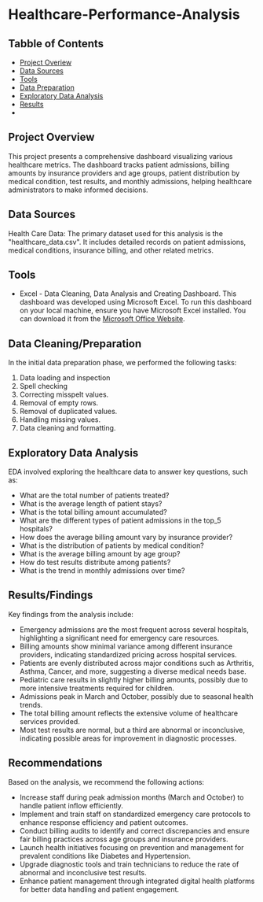 # Healthcare-Performance-Analysis

## Tabble of Contents
- [Project Overiew](#project-overview)
- [Data Sources](#data-sources)
- [Tools](#tools)
- [Data Preparation](#data-preparation)
- [Exploratory Data Analysis](#exploratory-data-analysis)
- [Results](#results)
- 

## Project Overview

This project presents a comprehensive dashboard visualizing various healthcare metrics. The dashboard tracks patient admissions, billing amounts by insurance providers and age groups, patient distribution by medical condition, test results, and monthly admissions, helping healthcare administrators to make informed decisions.

## Data Sources

Health Care Data: The primary dataset used for this analysis is the "healthcare_data.csv". It includes detailed records on patient admissions, medical conditions, insurance billing, and other related metrics.

## Tools

- Excel - Data Cleaning, Data Analysis and Creating Dashboard.
This dashboard was developed using Microsoft Excel. To run this dashboard on your local machine, ensure you have Microsoft Excel installed. You can download it from the [Microsoft Office Website](https://www.office.com/).

## Data Cleaning/Preparation

In the initial data preparation phase, we performed the following tasks:
1. Data loading and inspection
2. Spell checking
3. Correcting misspelt values.
4. Removal of empty rows.
5. Removal of duplicated values.
6. Handling missing values.
7. Data cleaning and formatting.

## Exploratory Data Analysis

EDA involved exploring the healthcare data to answer key questions, such as:
- What are the total number of patients treated?
- What is the average length of patient stays?
- What is the total billing amount accumulated?
- What are the different types of patient admissions in the top_5 hospitals?
- How does the average billing amount vary by insurance provider?
- What is the distribution of patients by medical condition?
- What is the average billing amount by age group?
- How do test results distribute among patients?
- What is the trend in monthly admissions over time?

## Results/Findings

Key findings from the analysis include:
- Emergency admissions are the most frequent across several hospitals, highlighting a significant need for emergency care resources.
- Billing amounts show minimal variance among different insurance providers, indicating standardized pricing across hospital services.
- Patients are evenly distributed across major conditions such as Arthritis, Asthma, Cancer, and more, suggesting a diverse medical needs base.
- Pediatric care results in slightly higher billing amounts, possibly due to more intensive treatments required for children.
- Admissions peak in March and October, possibly due to seasonal health trends.
- The total billing amount reflects the extensive volume of healthcare services provided.
- Most test results are normal, but a third are abnormal or inconclusive, indicating possible areas for improvement in diagnostic processes.

## Recommendations
Based on the analysis, we recommend the following actions:
- Increase staff during peak admission months (March and October) to handle patient inflow efficiently.
- Implement and train staff on standardized emergency care protocols to enhance response efficiency and patient outcomes.
- Conduct billing audits to identify and correct discrepancies and ensure fair billing practices across age groups and insurance providers.
- Launch health initiatives focusing on prevention and management for prevalent conditions like Diabetes and Hypertension.
- Upgrade diagnostic tools and train technicians to reduce the rate of abnormal and inconclusive test results.
- Enhance patient management through integrated digital health platforms for better data handling and patient engagement.

